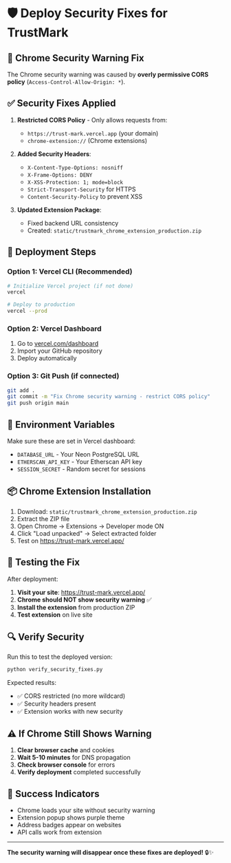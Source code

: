 # 🛡️ Deploy Security Fixes for TrustMark

## 🚨 **Chrome Security Warning Fix**

The Chrome security warning was caused by **overly permissive CORS policy** (`Access-Control-Allow-Origin: *`). 

## ✅ **Security Fixes Applied**

1. **Restricted CORS Policy** - Only allows requests from:
   - `https://trust-mark.vercel.app` (your domain)
   - `chrome-extension://` (Chrome extensions)

2. **Added Security Headers**:
   - `X-Content-Type-Options: nosniff`
   - `X-Frame-Options: DENY`
   - `X-XSS-Protection: 1; mode=block`
   - `Strict-Transport-Security` for HTTPS
   - `Content-Security-Policy` to prevent XSS

3. **Updated Extension Package**:
   - Fixed backend URL consistency
   - Created: `static/trustmark_chrome_extension_production.zip`

## 🚀 **Deployment Steps**

### Option 1: Vercel CLI (Recommended)
```bash
# Initialize Vercel project (if not done)
vercel

# Deploy to production
vercel --prod
```

### Option 2: Vercel Dashboard
1. Go to [vercel.com/dashboard](https://vercel.com/dashboard)
2. Import your GitHub repository
3. Deploy automatically

### Option 3: Git Push (if connected)
```bash
git add .
git commit -m "Fix Chrome security warning - restrict CORS policy"
git push origin main
```

## 🔧 **Environment Variables**

Make sure these are set in Vercel dashboard:
- `DATABASE_URL` - Your Neon PostgreSQL URL
- `ETHERSCAN_API_KEY` - Your Etherscan API key  
- `SESSION_SECRET` - Random secret for sessions

## 📦 **Chrome Extension Installation**

1. Download: `static/trustmark_chrome_extension_production.zip`
2. Extract the ZIP file
3. Open Chrome → Extensions → Developer mode ON
4. Click "Load unpacked" → Select extracted folder
5. Test on https://trust-mark.vercel.app/

## 🧪 **Testing the Fix**

After deployment:

1. **Visit your site**: https://trust-mark.vercel.app/
2. **Chrome should NOT show security warning** ✅
3. **Install the extension** from production ZIP
4. **Test extension** on live site

## 🔍 **Verify Security**

Run this to test the deployed version:
```bash
python verify_security_fixes.py
```

Expected results:
- ✅ CORS restricted (no more wildcard)
- ✅ Security headers present
- ✅ Extension works with new security

## ⚠️ **If Chrome Still Shows Warning**

1. **Clear browser cache** and cookies
2. **Wait 5-10 minutes** for DNS propagation
3. **Check browser console** for errors
4. **Verify deployment** completed successfully

## 🎉 **Success Indicators**

- Chrome loads your site without security warning
- Extension popup shows purple theme
- Address badges appear on websites
- API calls work from extension

---

**The security warning will disappear once these fixes are deployed!** 🔒✨